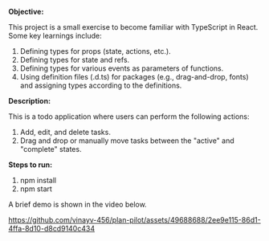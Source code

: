 **Objective:**

This project is a small exercise to become familiar with TypeScript in React. Some key learnings include:
1. Defining types for props (state, actions, etc.).
2. Defining types for state and refs.
3. Defining types for various events as parameters of functions.
4. Using definition files (.d.ts) for packages (e.g., drag-and-drop, fonts) and assigning types according to the definitions.

**Description:**

This is a todo application where users can perform the following actions:
1. Add, edit, and delete tasks.
2. Drag and drop or manually move tasks between the "active" and "complete" states.

**Steps to run:**

1. npm install
2. npm start

A brief demo is shown in the video below.

https://github.com/vinayv-456/plan-pilot/assets/49688688/2ee9e115-86d1-4ffa-8d10-d8cd9140c434


   
